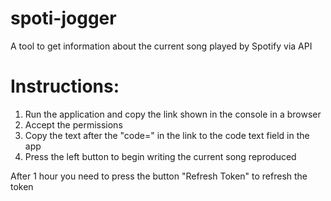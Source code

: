 # spoti-jogger
A tool to get information about the current song played by Spotify via API

# Instructions:
1. Run the application and copy the link shown in the console in a browser
2. Accept the permissions
3. Copy the text after the "code=" in the link to the code text field in the app
4. Press the left button to begin writing the current song reproduced

After 1 hour you need to press the button "Refresh Token" to refresh the token
